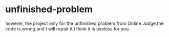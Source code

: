 # unfinished-problem
howerer, the project only for the unfinished problem from Online Judge.the code is wrong and I will repair it.I think it is useless for you.
